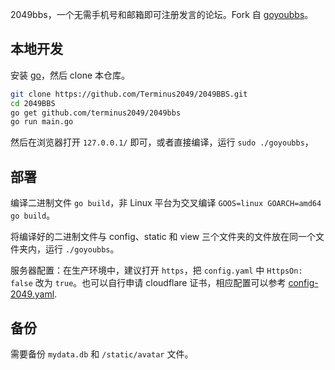 2049bbs，一个无需手机号和邮箱即可注册发言的论坛。Fork 自 [goyoubbs](https://github.com/terminus2049/2049bbs)。

## 本地开发

安装 [go](https://golang.org/dl/)，然后 clone 本仓库。

```bash
git clone https://github.com/Terminus2049/2049BBS.git
cd 2049BBS
go get github.com/terminus2049/2049bbs
go run main.go
```

然后在浏览器打开 `127.0.0.1/` 即可，或者直接编译，运行 `sudo ./goyoubbs`，

## 部署

编译二进制文件 `go build`，非 Linux 平台为交叉编译 `GOOS=linux GOARCH=amd64 go build`。

将编译好的二进制文件与 config、static 和 view 三个文件夹的文件放在同一个文件夹内，运行 `./goyoubbs`。

服务器配置：在生产环境中，建议打开 `https`，把 `config.yaml` 中 `HttpsOn: false` 改为 `true`。也可以自行申请 cloudflare 证书，相应配置可以参考 [config-2049.yaml](https://github.com/Terminus2049/2049BBS/blob/master/config/config-2049.yaml).

## 备份

需要备份 `mydata.db` 和 `/static/avatar` 文件。
